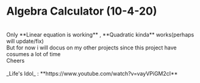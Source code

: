 # Algebra Calculator (10-4-20)
<br>
Only **Linear equation is working** , **Quadratic kinda** works(perhaps will update/fix)<br>
But for now i will docus on my other projects since this project have cosumes a lot of time<br>
Cheers
<br>
<br>
_Life's Idol_ : **https://www.youtube.com/watch?v=vayVPiGM2cI**
